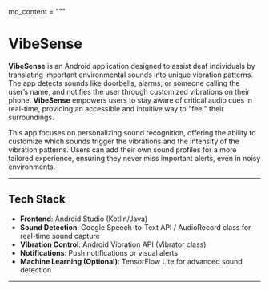 md_content = """
# VibeSense

**VibeSense** is an Android application designed to assist deaf individuals by translating important environmental sounds into unique vibration patterns. The app detects sounds like doorbells, alarms, or someone calling the user’s name, and notifies the user through customized vibrations on their phone. **VibeSense** empowers users to stay aware of critical audio cues in real-time, providing an accessible and intuitive way to "feel" their surroundings.

This app focuses on personalizing sound recognition, offering the ability to customize which sounds trigger the vibrations and the intensity of the vibration patterns. Users can add their own sound profiles for a more tailored experience, ensuring they never miss important alerts, even in noisy environments.

---

## Tech Stack

- **Frontend**: Android Studio (Kotlin/Java)
- **Sound Detection**: Google Speech-to-Text API / AudioRecord class for real-time sound capture
- **Vibration Control**: Android Vibration API (Vibrator class)
- **Notifications**: Push notifications or visual alerts
- **Machine Learning (Optional)**: TensorFlow Lite for advanced sound detection

---
